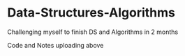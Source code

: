 # Data-Structures-Algorithms
Challenging myself to finish DS and Algorithms in 2 months

Code and Notes uploading above 
